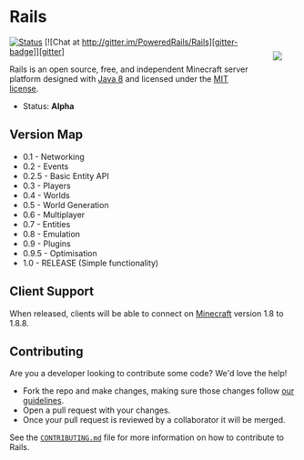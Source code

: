 Rails
=====
<img hspace='25' vspace='25' align="right" src="https://avatars2.githubusercontent.com/u/12877088?s=200">

[![Status][travis-badge]][travis] [![Chat at http://gitter.im/PoweredRails/Rails][gitter-badge]][gitter]

Rails is an open source, free, and independent Minecraft server platform designed with [Java 8] and licensed under the [MIT license]. 

 * Status: __Alpha__

## Version Map

* 0.1 - Networking
* 0.2 - Events
* 0.2.5 - Basic Entity API
* 0.3 - Players
* 0.4 - Worlds
* 0.5 - World Generation
* 0.6 - Multiplayer
* 0.7 - Entities
* 0.8 - Emulation
* 0.9 - Plugins
* 0.9.5 - Optimisation
* 1.0 - RELEASE (Simple functionality)

## Client Support

When released, clients will be able to connect on [Minecraft] version 1.8 to 1.8.8.

## Contributing
Are you a developer looking to contribute some code? We'd love the help!
* Fork the repo and make changes, making sure those changes follow [our guidelines][contrib].
* Open a pull request with your changes.
* Once your pull request is reviewed by a collaborator it will be merged.

See the [`CONTRIBUTING.md`][contrib] file for more information on how to contribute to Rails.

[MIT license]: https://opensource.org/licenses/MIT
[Minecraft]: https://minecraft.net/
[Java 8]: http://www.oracle.com/technetwork/java/javase/overview/java8-2100321.html
[gitter]: https://gitter.im/PoweredRails/Rails
[gitter-badge]: https://badges.gitter.im/Join%20Chat.svg
[travis]: https://travis-ci.org/PoweredRails/Rails
[travis-badge]: https://travis-ci.org/PoweredRails/Rails.svg?branch=master
[rails-title]: https://avatars2.githubusercontent.com/u/12877088?s=75
[contrib]: CONTRIBUTING.MD
